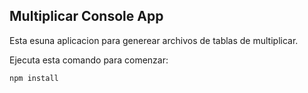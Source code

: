 

## Multiplicar Console App

Esta esuna aplicacion para generear archivos de 
tablas de multiplicar.

Ejecuta esta comando para comenzar:

```````
npm install
```````